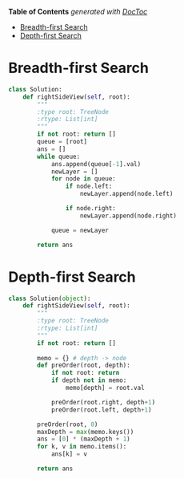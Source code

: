 <!-- START doctoc generated TOC please keep comment here to allow auto update -->
<!-- DON'T EDIT THIS SECTION, INSTEAD RE-RUN doctoc TO UPDATE -->
**Table of Contents**  *generated with [DocToc](https://github.com/thlorenz/doctoc)*

- [Breadth-first Search](#breadth-first-search)
- [Depth-first Search](#depth-first-search)

<!-- END doctoc generated TOC please keep comment here to allow auto update -->

# Breadth-first Search

```python
class Solution:
    def rightSideView(self, root):
        """
        :type root: TreeNode
        :rtype: List[int]
        """
        if not root: return []
        queue = [root]
        ans = []
        while queue:
            ans.append(queue[-1].val)
            newLayer = []
            for node in queue:
                if node.left:
                    newLayer.append(node.left)

                if node.right:
                    newLayer.append(node.right)

            queue = newLayer

        return ans
```

# Depth-first Search

```python
class Solution(object):
    def rightSideView(self, root):
        """
        :type root: TreeNode
        :rtype: List[int]
        """
        if not root: return []
        
        memo = {} # depth -> node
        def preOrder(root, depth):
            if not root: return
            if depth not in memo:
                memo[depth] = root.val

            preOrder(root.right, depth+1)
            preOrder(root.left, depth+1)

        preOrder(root, 0)
        maxDepth = max(memo.keys())
        ans = [0] * (maxDepth + 1)
        for k, v in memo.items():
            ans[k] = v

        return ans
```
